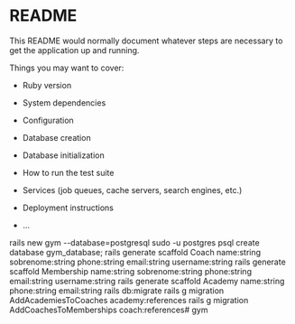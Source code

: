 # README

This README would normally document whatever steps are necessary to get the
application up and running.

Things you may want to cover:

* Ruby version

* System dependencies

* Configuration

* Database creation

* Database initialization

* How to run the test suite

* Services (job queues, cache servers, search engines, etc.)

* Deployment instructions

* ...


rails new gym --database=postgresql
sudo -u postgres psql
create database gym_database;
rails generate scaffold Coach name:string sobrenome:string phone:string email:string username:string 
rails generate scaffold Membership name:string sobrenome:string phone:string email:string username:string 
rails generate scaffold Academy name:string phone:string email:string
rails db:migrate
rails g migration AddAcademiesToCoaches academy:references
rails g migration AddCoachesToMemberships coach:references# gym
